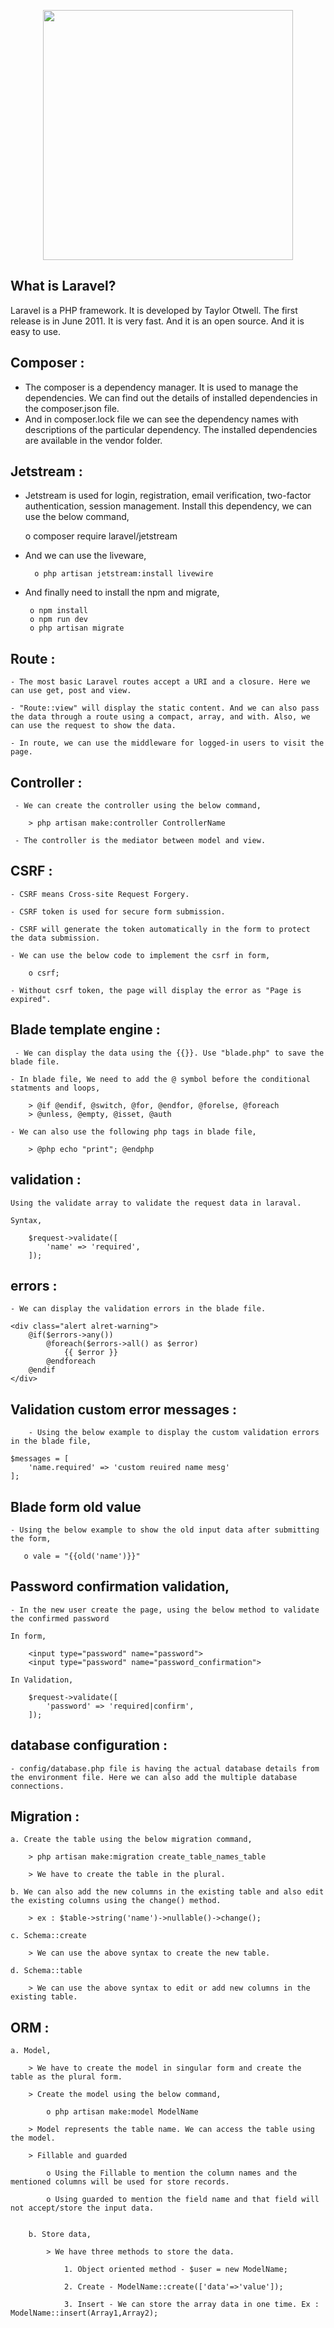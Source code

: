 <p align="center"><a href="https://laravel.com" target="_blank"><img src="https://raw.githubusercontent.com/laravel/art/master/logo-lockup/5%20SVG/2%20CMYK/1%20Full%20Color/laravel-logolockup-cmyk-red.svg" width="400"></a></p>

## What is Laravel?

Laravel is a PHP framework. It is developed by Taylor Otwell. The first release is in June 2011. It is very fast. And it is an open source. And it is easy to use.

## Composer :

- The composer is a  dependency manager. It is used to manage the dependencies. We can find out the details of installed dependencies in the composer.json file.
- And in composer.lock file we can see the dependency names with descriptions of the particular dependency. The installed dependencies are available in the vendor folder.

## Jetstream :

- Jetstream is used for login, registration, email verification, two-factor authentication, session management. Install this dependency, we can use the below command,
     
     o composer require laravel/jetstream
     
- And we can use the liveware,
	
		o php artisan jetstream:install livewire
		
 - And finally need to install the npm and migrate,
	
		o npm install
		o npm run dev
		o php artisan migrate
 
 ## Route :
 
    - The most basic Laravel routes accept a URI and a closure. Here we can use get, post and view.
   	
   	- "Route::view" will display the static content. And we can also pass the data through a route using a compact, array, and with. Also, we can use the request to show the data.
   	
   	- In route, we can use the middleware for logged-in users to visit the page.
    
 ## Controller :
 
     - We can create the controller using the below command,
	
		> php artisan make:controller ControllerName
	
	 - The controller is the mediator between model and view.
     
 ## CSRF :
 
    - CSRF means Cross-site Request Forgery.
	
	- CSRF token is used for secure form submission. 
	
	- CSRF will generate the token automatically in the form to protect the data submission. 

	- We can use the below code to implement the csrf in form,
	
		o csrf;
		
	- Without csrf token, the page will display the error as "Page is expired".
    
    
 ## Blade template engine :
 
     - We can display the data using the {{}}. Use "blade.php" to save the blade file. 
	
	- In blade file, We need to add the @ symbol before the conditional statments and loops,
	
	    > @if @endif, @switch, @for, @endfor, @forelse, @foreach
	    > @unless, @empty, @isset, @auth
	
	- We can also use the following php tags in blade file,
	
		> @php echo "print"; @endphp
        
 
 ## validation :
 
    Using the validate array to validate the request data in laraval. 
	
	Syntax,
	
		$request->validate([
			'name' => 'required',
		]);

## errors :

	- We can display the validation errors in the blade file.
	
	<div class="alert alret-warning">
		@if($errors->any())
			@foreach($errors->all() as $error)
				{{ $error }}
			@endforeach
		@endif
	</div>
	
    
## Validation custom error messages :
    	
    	- Using the below example to display the custom validation errors in the blade file,
    	
	$messages = [
		'name.required' => 'custom reuired name mesg'
	];

     
## Blade form old value
    - Using the below example to show the old input data after submitting the form,
      
       o vale = "{{old('name')}}"
   
   
## Password confirmation validation,

	- In the new user create the page, using the below method to validate the confirmed password
	
	In form,
	
		<input type="password" name="password">
		<input type="password" name="password_confirmation">
	
	In Validation,
	
		$request->validate([
			'password' => 'required|confirm',
		]);
   
   
 
## database configuration :

	- config/database.php file is having the actual database details from the environment file. Here we can also add the multiple database connections. 
   
   
## Migration :

	a. Create the table using the below migration command,
	
		> php artisan make:migration create_table_names_table
		
		> We have to create the table in the plural. 
	
	b. We can also add the new columns in the existing table and also edit the existing columns using the change() method.
	
		> ex : $table->string('name')->nullable()->change();
		
	c. Schema::create
	
		> We can use the above syntax to create the new table.
	
	d. Schema::table
	
		> We can use the above syntax to edit or add new columns in the existing table.
 
 ## ORM :
 
 	a. Model,
 	
 		> We have to create the model in singular form and create the table as the plural form.
 	
 		> Create the model using the below command,
 		
 			o php artisan make:model ModelName
 	
 		> Model represents the table name. We can access the table using the model.
 		
 		> Fillable and guarded
 		
 			o Using the Fillable to mention the column names and the mentioned columns will be used for store records.
 			
 			o Using guarded to mention the field name and that field will not accept/store the input data. 
 			
 			
        b. Store data,
        
        	> We have three methods to store the data.
        	
        		1. Object oriented method - $user = new ModelName;
        		
        		2. Create - ModelName::create(['data'=>'value']);
        		
        		3. Insert - We can store the array data in one time. Ex : ModelName::insert(Array1,Array2); 
